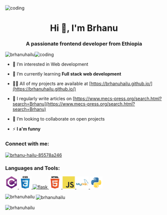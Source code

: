 <img align ="center" alt ="coding" width ="900" src="https://miro.medium.com/max/1400/1*izKn09qswR9lwJiHMqryeg.png">
<h1 align="center">Hi 👋, I'm Brhanu</h1>
<h3 align="center">A passionate frontend developer from Ethiopia</h3>
<img align ="right" alt ="coding" width ="410" src="https://cdn.dribbble.com/users/1162077/screenshots/3848914/programmer.gif">

<p align="left"> <img src="https://komarev.com/ghpvc/?username=brhanuhailu&label=Profile%20views&color=0e75b6&style=flat" alt="brhanuhailu" /> </p>

- 🔭 I’m interested in Web development

- 🌱 I’m currently learning **Full stack web development**

- 👨‍💻 All of my projects are available at [https://brhanuhailu.github.io/](https://brhanuhailu.github.io/)

- 📝 I regularly write articles on [https://www.mecs-press.org/search.html?search=Brhanu](https://www.mecs-press.org/search.html?search=Brhanu)

- 💬 I’m looking to collaborate on open projects  

- ⚡ **I a'm funny**

<h3 align="left">Connect with me:</h3>
<p align="left">
<a href="https://linkedin.com/in/brhanu-hailu-85578a246" target="blank"><img align="center" src="https://raw.githubusercontent.com/rahuldkjain/github-profile-readme-generator/master/src/images/icons/Social/linked-in-alt.svg" alt="brhanu-hailu-85578a246" height="30" width="40" /></a>
</p>

<h3 align="left">Languages and Tools:</h3>
<p align="left"> <a href="https://www.w3schools.com/cs/" target="_blank" rel="noreferrer"> <img src="https://raw.githubusercontent.com/devicons/devicon/master/icons/csharp/csharp-original.svg" alt="csharp" width="40" height="40"/> </a> <a href="https://www.w3schools.com/css/" target="_blank" rel="noreferrer"> <img src="https://raw.githubusercontent.com/devicons/devicon/master/icons/css3/css3-original-wordmark.svg" alt="css3" width="40" height="40"/> </a> <a href="https://flask.palletsprojects.com/" target="_blank" rel="noreferrer"> <img src="https://www.vectorlogo.zone/logos/pocoo_flask/pocoo_flask-icon.svg" alt="flask" width="40" height="40"/> </a> <a href="https://www.w3.org/html/" target="_blank" rel="noreferrer"> <img src="https://raw.githubusercontent.com/devicons/devicon/master/icons/html5/html5-original-wordmark.svg" alt="html5" width="40" height="40"/> </a> <a href="https://developer.mozilla.org/en-US/docs/Web/JavaScript" target="_blank" rel="noreferrer"> <img src="https://raw.githubusercontent.com/devicons/devicon/master/icons/javascript/javascript-original.svg" alt="javascript" width="40" height="40"/> </a> <a href="https://www.mysql.com/" target="_blank" rel="noreferrer"> <img src="https://raw.githubusercontent.com/devicons/devicon/master/icons/mysql/mysql-original-wordmark.svg" alt="mysql" width="40" height="40"/> </a> <a href="https://www.python.org" target="_blank" rel="noreferrer"> <img src="https://raw.githubusercontent.com/devicons/devicon/master/icons/python/python-original.svg" alt="python" width="40" height="40"/> </a> </p>

<p><img align="left" src="https://github-readme-stats.vercel.app/api/top-langs?username=brhanuhailu&show_icons=true&locale=en&layout=compact" alt="brhanuhailu" /></p>

<p>&nbsp;<img align="center" src="https://github-readme-stats.vercel.app/api?username=brhanuhailu&show_icons=true&locale=en" alt="brhanuhailu" /></p>

<p><img align="center" src="https://github-readme-streak-stats.herokuapp.com/?user=brhanuhailu&" alt="brhanuhailu" /></p>
